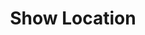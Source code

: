 ---
title: Show Location
excerpt: Returns a single Location
api:
  file: sycle.json
  operationId: locationShow
hidden: false
---